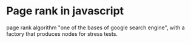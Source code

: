 # Page rank in javascript #

page rank algorithm "one of the bases of google search engine", with a factory that produces nodes for stress tests.